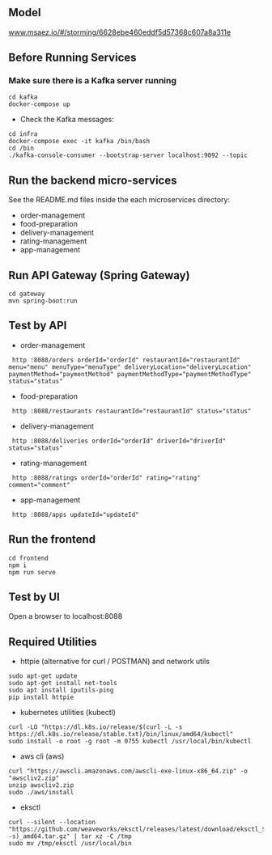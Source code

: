 # 

## Model
www.msaez.io/#/storming/6628ebe460eddf5d57368c607a8a311e

## Before Running Services
### Make sure there is a Kafka server running
```
cd kafka
docker-compose up
```
- Check the Kafka messages:
```
cd infra
docker-compose exec -it kafka /bin/bash
cd /bin
./kafka-console-consumer --bootstrap-server localhost:9092 --topic
```

## Run the backend micro-services
See the README.md files inside the each microservices directory:

- order-management
- food-preparation
- delivery-management
- rating-management
- app-management


## Run API Gateway (Spring Gateway)
```
cd gateway
mvn spring-boot:run
```

## Test by API
- order-management
```
 http :8088/orders orderId="orderId" restaurantId="restaurantId" menu="menu" menuType="menuType" deliveryLocation="deliveryLocation" paymentMethod="paymentMethod" paymentMethodType="paymentMethodType" status="status" 
```
- food-preparation
```
 http :8088/restaurants restaurantId="restaurantId" status="status" 
```
- delivery-management
```
 http :8088/deliveries orderId="orderId" driverId="driverId" status="status" 
```
- rating-management
```
 http :8088/ratings orderId="orderId" rating="rating" comment="comment" 
```
- app-management
```
 http :8088/apps updateId="updateId" 
```


## Run the frontend
```
cd frontend
npm i
npm run serve
```

## Test by UI
Open a browser to localhost:8088

## Required Utilities

- httpie (alternative for curl / POSTMAN) and network utils
```
sudo apt-get update
sudo apt-get install net-tools
sudo apt install iputils-ping
pip install httpie
```

- kubernetes utilities (kubectl)
```
curl -LO "https://dl.k8s.io/release/$(curl -L -s https://dl.k8s.io/release/stable.txt)/bin/linux/amd64/kubectl"
sudo install -o root -g root -m 0755 kubectl /usr/local/bin/kubectl
```

- aws cli (aws)
```
curl "https://awscli.amazonaws.com/awscli-exe-linux-x86_64.zip" -o "awscliv2.zip"
unzip awscliv2.zip
sudo ./aws/install
```

- eksctl 
```
curl --silent --location "https://github.com/weaveworks/eksctl/releases/latest/download/eksctl_$(uname -s)_amd64.tar.gz" | tar xz -C /tmp
sudo mv /tmp/eksctl /usr/local/bin
```

